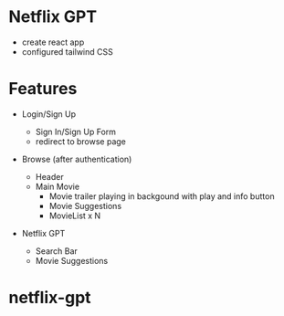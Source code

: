 # Netflix GPT

- create react app
- configured tailwind CSS

# Features

- Login/Sign Up

  - Sign In/Sign Up Form
  - redirect to browse page

- Browse (after authentication)

  - Header
  - Main Movie
    - Movie trailer playing in backgound with play and info button
    - Movie Suggestions
    - MovieList x N

- Netflix GPT
  - Search Bar
  - Movie Suggestions
# netflix-gpt
